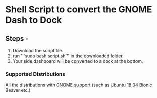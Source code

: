 # Shell Script to convert the GNOME Dash to Dock

## Steps -

1. Download the script file.
2. run '''sudo bash script.sh''' in the downloaded folder.
3. Your side dashboard will be converted to a dock at the bottom.

### Supported Distributions 

All the distributions with GNOME support (such as Ubuntu 18.04 Bionic Beaver etc.)
